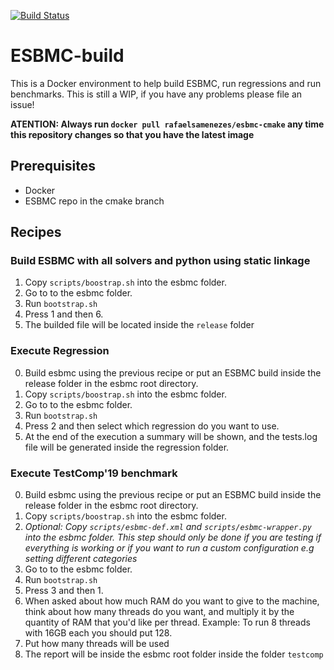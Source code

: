[![Build Status](https://travis-ci.com/rafaelsamenezes/ESBMC-build.svg?branch=master)](https://travis-ci.com/rafaelsamenezes/ESBMC-build)

# ESBMC-build
This is a Docker environment to help build ESBMC, run regressions and run benchmarks. This is still a WIP, if you have any problems please file an issue!

**ATENTION: Always run `docker pull rafaelsamenezes/esbmc-cmake` any time this repository changes so that you have the latest
image**

## Prerequisites
- Docker
- ESBMC repo in the cmake branch

## Recipes

### Build ESBMC with all solvers and python using static linkage
1. Copy `scripts/boostrap.sh` into the esbmc folder.
1. Go to to the esbmc folder.
1. Run `bootstrap.sh`
1. Press 1 and then 6.
1. The builded file will be located inside the `release` folder

### Execute Regression
0. Build esbmc using the previous recipe or put an ESBMC build inside the
   release folder in the esbmc root directory.
0. Copy `scripts/boostrap.sh` into the esbmc folder.
0. Go to to the esbmc folder.
0. Run `bootstrap.sh`
0. Press 2 and then select which regression do you want to use.
0. At the end of the execution a summary will be shown, and the tests.log file
  will be generated inside the regression folder.

### Execute TestComp'19 benchmark
0. Build esbmc using the previous recipe or put an ESBMC build inside the
   release folder in the esbmc root directory.
0. Copy `scripts/boostrap.sh` into the esbmc folder.
0. *Optional: Copy `scripts/esbmc-def.xml`  and `scripts/esbmc-wrapper.py` 
  into the esbmc folder. This step should only be done if you are testing if everything
  is working or if you want to run a custom configuration e.g setting different categories*
0. Go to to the esbmc folder.
0. Run `bootstrap.sh`
0. Press 3 and then 1.
0. When asked about how much RAM do you want to give to the machine, think about how many threads
  do you want, and multiply it by the quantity of RAM that you'd like per thread. Example: To run 8 threads
  with 16GB each you should put 128.
0. Put how many threads will be used
0. The report will be inside the esbmc root folder inside the folder `testcomp`

